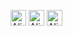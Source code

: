 

<img src="https://cdn.jsdelivr.net/gh/baib-web/img/Android-Emblem.png" alt="Alien Monster" height="25" />  <img src="https://cdn.jsdelivr.net/gh/baib-web/img/ne6ukkej06t71.png" alt="Alien Monster" height="25" /> <img src="https://cdn.jsdelivr.net/gh/baib-web/img/Apple%20Store.png" alt="Alien Monster" height="25" />
